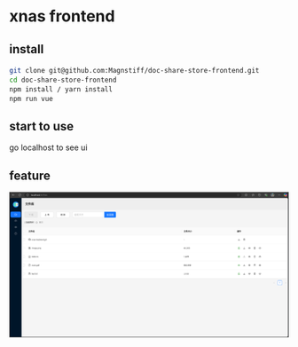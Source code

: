 # xnas frontend

## install

```bash
git clone git@github.com:Magnstiff/doc-share-store-frontend.git
cd doc-share-store-frontend
npm install / yarn install
npm run vue
```

## start to use

go localhost to see ui

## feature

![alt text](image.png)
